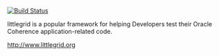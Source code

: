 [![Build Status](https://travis-ci.com/littlegrid/littlegrid-coherence-testsupport.svg?branch=3.x.x-release)](https://travis-ci.com/littlegrid/littlegrid-coherence-testsupport)

littlegrid is a popular framework for helping Developers test their Oracle Coherence application-related code.

http://www.littlegrid.org
